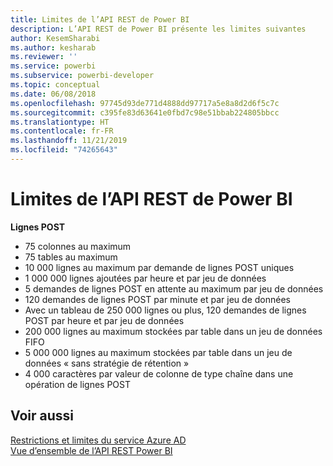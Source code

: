 ```yaml
---
title: Limites de l’API REST de Power BI
description: L’API REST de Power BI présente les limites suivantes
author: KesemSharabi
ms.author: kesharab
ms.reviewer: ''
ms.service: powerbi
ms.subservice: powerbi-developer
ms.topic: conceptual
ms.date: 06/08/2018
ms.openlocfilehash: 97745d93de771d4888dd97717a5e8a8d2d6f5c7c
ms.sourcegitcommit: c395fe83d63641e0fbd7c98e51bbab224805bbcc
ms.translationtype: HT
ms.contentlocale: fr-FR
ms.lasthandoff: 11/21/2019
ms.locfileid: "74265643"
---
```

# <a name="power-bi-rest-api-limitations"></a>Limites de l’API REST de Power BI  
  
**Lignes POST**
  
* 75 colonnes au maximum
* 75 tables au maximum
* 10 000 lignes au maximum par demande de lignes POST uniques  
* 1 000 000 lignes ajoutées par heure et par jeu de données  
* 5 demandes de lignes POST en attente au maximum par jeu de données  
* 120 demandes de lignes POST par minute et par jeu de données
* Avec un tableau de 250 000 lignes ou plus, 120 demandes de lignes POST par heure et par jeu de données
* 200 000 lignes au maximum stockées par table dans un jeu de données FIFO
* 5 000 000 lignes au maximum stockées par table dans un jeu de données « sans stratégie de rétention »  
* 4 000 caractères par valeur de colonne de type chaîne dans une opération de lignes POST
  
## <a name="see-also"></a>Voir aussi

[Restrictions et limites du service Azure AD](https://docs.microsoft.com/azure/active-directory/active-directory-service-limits-restrictions)   
[Vue d’ensemble de l’API REST Power BI](https://docs.microsoft.com/rest/api/power-bi/)